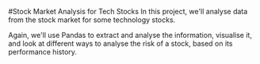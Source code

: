 #Stock Market Analysis for Tech Stocks
In this project, we'll analyse data from the stock market for some technology stocks.

Again, we'll use Pandas to extract and analyse the information, visualise it, and look at different ways to analyse the risk of a stock, based on its performance history.
